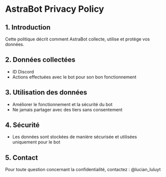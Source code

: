 # AstraBot Privacy Policy

## 1. Introduction
Cette politique décrit comment AstraBot collecte, utilise et protège vos données.

## 2. Données collectées
- ID Discord
- Actions effectuées avec le bot pour son bon fonctionnement

## 3. Utilisation des données
- Améliorer le fonctionnement et la sécurité du bot
- Ne jamais partager avec des tiers sans consentement

## 4. Sécurité
- Les données sont stockées de manière sécurisée et utilisées uniquement pour le bot

## 5. Contact
Pour toute question concernant la confidentialité, contactez : @lucian_luluyt
